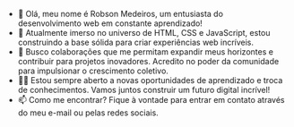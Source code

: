 - 👋 Olá, meu nome é Robson Medeiros, um entusiasta do desenvolvimento web em constante aprendizado!
- 🌱 Atualmente imerso no universo de HTML, CSS e JavaScript, estou construindo a base sólida para criar experiências web incríveis.
- 💞️ Busco colaborações que me permitam expandir meus horizontes e contribuir para projetos inovadores. Acredito no poder da comunidade para impulsionar o crescimento coletivo.
- 👨‍💻 Estou sempre aberto a novas oportunidades de aprendizado e troca de conhecimentos. Vamos juntos construir um futuro digital incrível!
- 📫 Como me encontrar? Fique à vontade para entrar em contato através do meu e-mail ou pelas redes sociais. 

<!---
robsonmgomes/robsonmgomes is a ✨ special ✨ repository because its `README.md` (this file) appears on your GitHub profile.
You can click the Preview link to take a look at your changes.
--->
